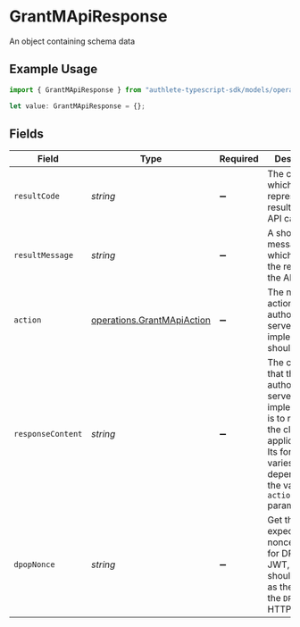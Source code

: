 # GrantMApiResponse

An object containing schema data

## Example Usage

```typescript
import { GrantMApiResponse } from "authlete-typescript-sdk/models/operations";

let value: GrantMApiResponse = {};
```

## Fields

| Field                                                                                                                                                             | Type                                                                                                                                                              | Required                                                                                                                                                          | Description                                                                                                                                                       |
| ----------------------------------------------------------------------------------------------------------------------------------------------------------------- | ----------------------------------------------------------------------------------------------------------------------------------------------------------------- | ----------------------------------------------------------------------------------------------------------------------------------------------------------------- | ----------------------------------------------------------------------------------------------------------------------------------------------------------------- |
| `resultCode`                                                                                                                                                      | *string*                                                                                                                                                          | :heavy_minus_sign:                                                                                                                                                | The code which represents the result of the API call.                                                                                                             |
| `resultMessage`                                                                                                                                                   | *string*                                                                                                                                                          | :heavy_minus_sign:                                                                                                                                                | A short message which explains the result of the API call.                                                                                                        |
| `action`                                                                                                                                                          | [operations.GrantMApiAction](../../models/operations/grantmapiaction.md)                                                                                          | :heavy_minus_sign:                                                                                                                                                | The next action that the authorization server implementation should take.                                                                                         |
| `responseContent`                                                                                                                                                 | *string*                                                                                                                                                          | :heavy_minus_sign:                                                                                                                                                | The content that the authorization server implementation is to return to the client application.<br/>Its format varies depending on the value of `action` parameter.<br/> |
| `dpopNonce`                                                                                                                                                       | *string*                                                                                                                                                          | :heavy_minus_sign:                                                                                                                                                | Get the expected nonce value for DPoP proof JWT, which should be used<br/>as the value of the `DPoP-Nonce` HTTP header.<br/>                                      |